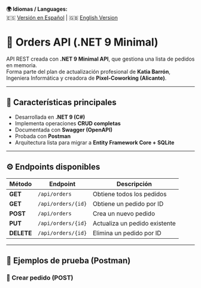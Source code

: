 **🌍 Idiomas / Languages:**  
🇪🇸 [Versión en Español](README.md) | 🇬🇧 [English Version](README.en.md)

# 🧩 Orders API (.NET 9 Minimal)

API REST creada con **.NET 9 Minimal API**, que gestiona una lista de pedidos en memoria.  
Forma parte del plan de actualización profesional de **Katia Barrón**, Ingeniera Informática y creadora de **Pixel-Coworking (Alicante)**.

---

## 🚀 Características principales
- Desarrollada en **.NET 9 (C#)**  
- Implementa operaciones **CRUD completas**  
- Documentada con **Swagger (OpenAPI)**  
- Probada con **Postman**  
- Arquitectura lista para migrar a **Entity Framework Core + SQLite**

---

## ⚙️ Endpoints disponibles
| Método | Endpoint | Descripción |
|--------|-----------|--------------|
| **GET** | `/api/orders` | Obtiene todos los pedidos |
| **GET** | `/api/orders/{id}` | Obtiene un pedido por ID |
| **POST** | `/api/orders` | Crea un nuevo pedido |
| **PUT** | `/api/orders/{id}` | Actualiza un pedido existente |
| **DELETE** | `/api/orders/{id}` | Elimina un pedido por ID |

---

## 🧪 Ejemplos de prueba (Postman)

### 🔸 Crear pedido (POST)

